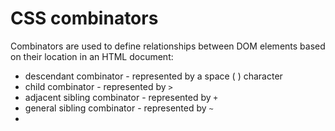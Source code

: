 # CSS combinators
Combinators are used to define relationships between DOM elements based on their location in an HTML document:

- descendant combinator - represented by a space ( ) character
- child combinator - represented by `>`
- adjacent sibling combinator - represented by `+`
- general sibling combinator - represented by `~`
- 